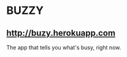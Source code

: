 BUZZY
===== 

http://buzy.herokuapp.com
-------------------------

The app that tells you what's busy, right now.
